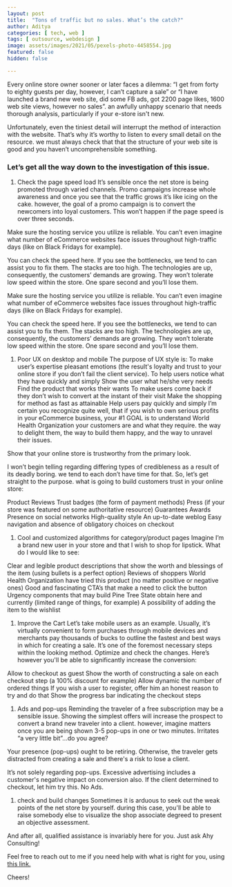 ```yaml
---
layout: post
title:  "Tons of traffic but no sales. What’s the catch?"
author: Aditya
categories: [ tech, web ]
tags: [ outsource, webdesign ]
image: assets/images/2021/05/pexels-photo-4458554.jpg
featured: false
hidden: false

---
```


Every online store owner sooner or later faces a dilemma: “I get from forty to eighty guests per day, however, I can’t capture a sale” or “I have launched a brand new web site, did some FB ads, got 2200 page likes, 1600 web site views, however no sales”. an awfully unhappy scenario that needs thorough analysis, particularly if your e-store isn't new.

Unfortunately, even the tiniest detail will interrupt the method of interaction with the website. That’s why it’s worthy to listen to every small detail on the resource. we must always check that that the structure of your web site is good and you haven’t uncomprehensible something.

### Let’s get all the way down to the investigation of this issue.

1. Check the page speed load
It’s sensible once the net store is being promoted through varied channels. Promo campaigns increase whole awareness and once you see that the traffic grows it’s like icing on the cake. however, the goal of a promo campaign is to convert the newcomers into loyal customers. This won’t happen if the page speed is over three seconds.

Make sure the hosting service you utilize is reliable. You can’t even imagine what number of eCommerce websites face issues throughout high-traffic days (like on Black Fridays for example).

You can check the speed here. If you see the bottlenecks, we tend to can assist you to fix them. The stacks are too high. The technologies are up, consequently, the customers’ demands are growing. They won’t tolerate low speed within the store. One spare second and you’ll lose them.

Make sure the hosting service you utilize is reliable. You can’t even imagine what number of eCommerce websites face issues throughout high-traffic days (like on Black Fridays for example).

You can check the speed here. If you see the bottlenecks, we tend to can assist you to fix them. The stacks are too high. The technologies are up, consequently, the customers’ demands are growing. They won’t tolerate low speed within the store. One spare second and you’ll lose them.

1.  Poor UX on desktop and mobile
The purpose of UX style is:
To make user’s expertise pleasant emotions (the result's loyalty and trust to your online store if you don’t fail the client service).
To help users notice what they have quickly and simply
Show the user what he/she very needs
Find the product that works their wants
To make users come back if they don’t wish to convert at the instant of their visit
Make the shopping for method as fast as attainable
Help users pay quickly and simply
I’m certain you recognize quite well, that if you wish to own serious profits in your eCommerce business, your #1 GOAL is to understand World Health Organization your customers are and what they require. the way to delight them, the way to build them happy, and the way to unravel their issues.

Show that your online store is trustworthy from the primary look.

I won’t begin telling regarding differing types of credibleness as a result of its deadly boring. we tend to each don’t have time for that. So, let’s get straight to the purpose. what is going to build customers trust in your online store:

Product Reviews
Trust badges (the form of payment methods)
Press (if your store was featured on some authoritative resource)
Guarantees
Awards
Presence on social networks
High-quality style
An up-to-date weblog
Easy navigation and absence of obligatory choices on checkout

1. Cool and customized algorithms for category/product pages
Imagine I’m a brand new user in your store and that I wish to shop for lipstick. What do I would like to see:

Clear and legible product descriptions that show the worth and blessings of the item (using bullets is a perfect option)
Reviews of shoppers World Health Organization have tried this product (no matter positive or negative ones)
Good and fascinating CTA’s that make a need to click the button
Urgency components that may build Pine Tree State obtain here and currently (limited range of things, for example)
A possibility of adding the item to the wishlist

1. Improve the Cart
Let’s take mobile users as an example. Usually, it’s virtually convenient to form purchases through mobile devices and merchants pay thousands of bucks to outline the fastest and best ways in which for creating a sale. It’s one of the foremost necessary steps within the looking method. Optimize and check the changes. Here’s however you'll be able to significantly increase the conversion:

Allow to checkout as guest
Show the worth of constructing a sale on each checkout step (a 100% discount for example)
Allow dynamic the number of ordered things
If you wish a user to register, offer him an honest reason to try and do that
Show the progress bar indicating the checkout steps

1. Ads and pop-ups
Reminding the traveler of a free subscription may be a sensible issue. Showing the simplest offers will increase the prospect to convert a brand new traveler into a client. however, imagine matters once you are being shown 3-5 pop-ups in one or two minutes. Irritates “a very little bit”…do you agree?

Your presence (pop-ups) ought to be retiring. Otherwise, the traveler gets distracted from creating a sale and there's a risk to lose a client.

It’s not solely regarding pop-ups. Excessive advertising includes a customer's negative impact on conversion also. If the client determined to checkout, let him try this. No Ads.

1. check and build changes
Sometimes it is arduous to seek out the weak points of the net store by yourself. during this case, you'll be able to raise somebody else to visualize the shop associate degreed to present an objective assessment.

And after all, qualified assistance is invariably here for you. Just ask Ahy Consulting!


Feel free to reach out to me if you need help with what is right for you, using <a href="https://www.calendly.com/ahyconsulting/book" target="\_blank">this link.</a>

Cheers!
